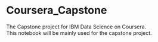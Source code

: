 # Coursera_Capstone
The Capstone project for IBM Data Science on Coursera. \
This notebook will be mainly used for the capstone project. 

